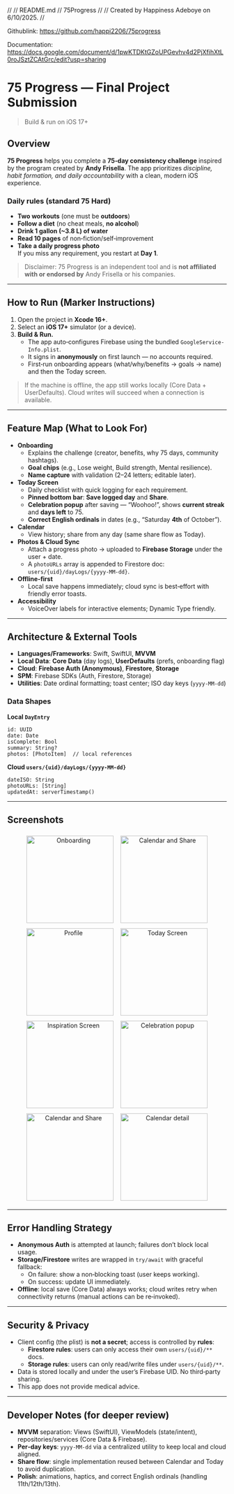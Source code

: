 //
//  README.md
//  75Progress
//
//  Created by Happiness Adeboye on 6/10/2025.
//



Githublink: https://github.com/happi2206/75progress

Documentation: https://docs.google.com/document/d/1pwKTDKtGZoUPGevhv4d2PjXfihXtL0roJSztZCAtGrc/edit?usp=sharing


# 75 Progress — Final Project Submission

> Build & run on iOS 17+ 

## Overview
**75 Progress** helps you complete a **75‑day consistency challenge** inspired by the program created by **Andy Frisella**. The app prioritizes *discipline, habit formation, and daily accountability* with a clean, modern iOS experience.

### Daily rules (standard 75 Hard)
- **Two workouts** (one must be **outdoors**)
- **Follow a diet** (no cheat meals, **no alcohol**)
- **Drink 1 gallon (~3.8 L) of water**
- **Read 10 pages** of non‑fiction/self‑improvement
- **Take a daily progress photo**  
If you miss any requirement, you restart at **Day 1**.

> Disclaimer: 75 Progress is an independent tool and is **not affiliated with or endorsed by** Andy Frisella or his companies.

---

## How to Run (Marker Instructions)
1. Open the project in **Xcode 16+**.
2. Select an **iOS 17+** simulator (or a device).
3. **Build & Run.**
   - The app auto‑configures Firebase using the bundled `GoogleService-Info.plist`.
   - It signs in **anonymously** on first launch — no accounts required.
   - First‑run onboarding appears (what/why/benefits → goals → name) and then the Today screen.

> If the machine is offline, the app still works locally (Core Data + UserDefaults). Cloud writes will succeed when a connection is available.

---

## Feature Map (What to Look For)
- **Onboarding**
  - Explains the challenge (creator, benefits, why 75 days, community hashtags).
  - **Goal chips** (e.g., Lose weight, Build strength, Mental resilience).
  - **Name capture** with validation (2–24 letters; editable later).
- **Today Screen**
  - Daily checklist with quick logging for each requirement.
  - **Pinned bottom bar**: **Save logged day** and **Share**.
  - **Celebration popup** after saving — “Woohoo!”, shows **current streak** and **days left** to 75.
  - **Correct English ordinals** in dates (e.g., “Saturday **4th** of October”).  
- **Calendar**
  - View history; share from any day (same share flow as Today).
- **Photos & Cloud Sync**
  - Attach a progress photo → uploaded to **Firebase Storage** under the user + date.
  - A `photoURLs` array is appended to Firestore doc: `users/{uid}/dayLogs/{yyyy-MM-dd}`.
- **Offline‑first**
  - Local save happens immediately; cloud sync is best‑effort with friendly error toasts.
- **Accessibility**
  - VoiceOver labels for interactive elements; Dynamic Type friendly.

---

## Architecture & External Tools
- **Languages/Frameworks**: Swift, SwiftUI, **MVVM**
- **Local Data**: **Core Data** (day logs), **UserDefaults** (prefs, onboarding flag)
- **Cloud**: **Firebase Auth (Anonymous)**, **Firestore**, **Storage**
- **SPM**: Firebase SDKs (Auth, Firestore, Storage)
- **Utilities**: Date ordinal formatting; toast center; ISO day keys (`yyyy-MM-dd`)

### Data Shapes 
**Local `DayEntry`**
```
id: UUID
date: Date
isComplete: Bool
summary: String?
photos: [PhotoItem]  // local references
```
**Cloud `users/{uid}/dayLogs/{yyyy-MM-dd}`**
```
dateISO: String
photoURLs: [String]
updatedAt: serverTimestamp()
```

---



## Screenshots

<p align="center">
  <img src="Docs/README_images/onboarding.png" alt="Onboarding" width="200" style="margin:6px" />
    <img src="Docs/README_images/onboarding2.png" alt="Calendar and Share" width="200" style="margin:6px" />
    <img src="Docs/README_images/profile.png" alt="Profile" width="200" style="margin:6px" />
  <img src="Docs/README_images/today.png" alt="Today Screen" width="200" style="margin:6px" />
    <img src="Docs/README_images/inspiration.png" alt="Inspiration Screen" width="200" style="margin:6px" />
  <img src="Docs/README_images/streak.png" alt="Celebration popup" width="200" style="margin:6px" />
  <img src="Docs/README_images/calendar.png" alt="Calendar and Share" width="200" style="margin:6px" />
    <img src="Docs/README_images/calendardetail.png" alt="Calendar detail" width="200" style="margin:6px" />
    
    
</p>


---

## Error Handling Strategy
- **Anonymous Auth** is attempted at launch; failures don’t block local usage.
- **Storage/Firestore** writes are wrapped in `try/await` with graceful fallback:
  - On failure: show a non‑blocking toast (user keeps working).
  - On success: update UI immediately.
- **Offline**: local save (Core Data) always works; cloud writes retry when connectivity returns (manual actions can be re‑invoked).

---


## Security & Privacy
- Client config (the plist) is **not a secret**; access is controlled by **rules**:
  - **Firestore rules**: users can only access their own `users/{uid}/**` docs.
  - **Storage rules**: users can only read/write files under `users/{uid}/**`.
- Data is stored locally and under the user’s Firebase UID. No third‑party sharing.
- This app does not provide medical advice.

---

## Developer Notes (for deeper review)
- **MVVM** separation: Views (SwiftUI), ViewModels (state/intent), repositories/services (Core Data & Firebase).
- **Per‑day keys**: `yyyy-MM-dd` via a centralized utility to keep local and cloud aligned.
- **Share flow**: single implementation reused between Calendar and Today to avoid duplication.
- **Polish**: animations, haptics, and correct English ordinals (handling 11th/12th/13th).

